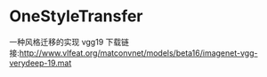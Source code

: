 # OneStyleTransfer
一种风格迁移的实现
vgg19
下载链接:http://www.vlfeat.org/matconvnet/models/beta16/imagenet-vgg-verydeep-19.mat
